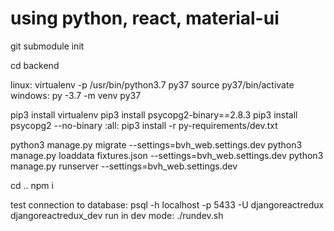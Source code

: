 using python, react, material-ui
==================
git submodule init

cd backend 

linux: virtualenv -p /usr/bin/python3.7 py37
       source py37/bin/activate 
windows: py -3.7 -m venv py37


pip3 install virtualenv
pip3 install psycopg2-binary==2.8.3
pip3 install psycopg2 --no-binary :all:
pip3 install -r py-requirements/dev.txt

python3 manage.py migrate --settings=bvh_web.settings.dev
python3 manage.py loaddata fixtures.json --settings=bvh_web.settings.dev
python3 manage.py runserver --settings=bvh_web.settings.dev

cd ..
npm i

test connection to database: psql -h localhost -p 5433 -U djangoreactredux djangoreactredux_dev
run in dev mode: ./rundev.sh

